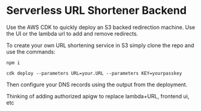 # Serverless URL Shortener Backend

Use the AWS CDK to quickly deploy an S3 backed redirection machine. Use the UI or the lambda url to add and remove redirects.

To create your own URL shortening service in S3 simply clone the repo and use the commands:

`npm i`

`cdk deploy --parameters URL=your.URL --parameters KEY=yourpasskey`

Then configure your DNS records using the output from the deployment.

Thinking of adding authorized apigw to replace lambda+URL, frontend ui, etc

